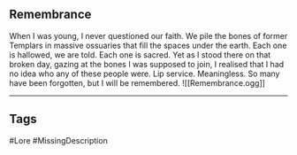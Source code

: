 ## Remembrance
When I was young, I never questioned our faith. We pile the bones of former Templars in massive ossuaries that fill the spaces under the earth. Each one is hallowed, we are told. Each one is sacred. Yet as I stood there on that broken day, gazing at the bones I was supposed to join, I realised that I had no idea who any of these people were. Lip service. Meaningless. So many have been forgotten, but I will be remembered.
![[Remembrance.ogg]]

---
## Tags
#Lore 
#MissingDescription 